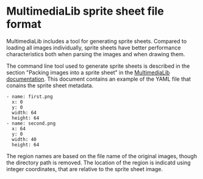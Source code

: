 MultimediaLib sprite sheet file format
======================================

MultimediaLib includes a tool for generating sprite sheets. Compared to loading all images 
individually, sprite sheets have better performance characteristics both when parsing the images
and when drawing them.

The command line tool used to generate sprite sheets is described in the section "Packing images 
into a sprite sheet" in the [MultimediaLib documentation](../readme.md). This document contains
an example of the YAML file that conains the sprite sheet metadata.

```
- name: first.png
  x: 0
  y: 0
  width: 64
  height: 64
- name: second.png
  x: 64
  y: 0
  width: 40
  height: 64
```  

The region names are based on the file name of the original images, though the directory path is
removed. The location of the region is indicatd using integer coordinates, that are relative to
the sprite sheet image.
